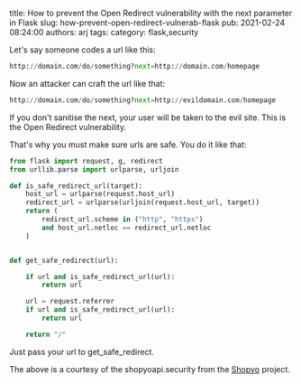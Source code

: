 title: How to prevent the Open Redirect vulnerability with the next parameter in Flask
slug: how-prevent-open-redirect-vulnerab-flask
pub: 2021-02-24 08:24:00
authors: arj
tags: 
category: flask,security

Let's say someone codes a url like this:


```python
http://domain.com/do/something?next=http://domain.com/homepage

```


Now an attacker can craft the url like that:


```python
http://domain.com/do/something?next=http://evildomain.com/homepage

```


If you don't sanitise the next, your user will be taken to the evil site. This is the Open Redirect vulnerability.

That's why you must make sure urls are safe. You do it like that:


```python
from flask import request, g, redirect
from urllib.parse import urlparse, urljoin

def is_safe_redirect_url(target):
    host_url = urlparse(request.host_url)
    redirect_url = urlparse(urljoin(request.host_url, target))
    return (
        redirect_url.scheme in ("http", "https")
        and host_url.netloc == redirect_url.netloc
    )


def get_safe_redirect(url):

    if url and is_safe_redirect_url(url):
        return url

    url = request.referrer
    if url and is_safe_redirect_url(url):
        return url

    return "/"


```


Just pass your url to get\_safe\_redirect.

The above is a courtesy of the shopyoapi.security from the [Shopyo](https://github.com/Abdur-rahmaanJ/shopyo) project.
